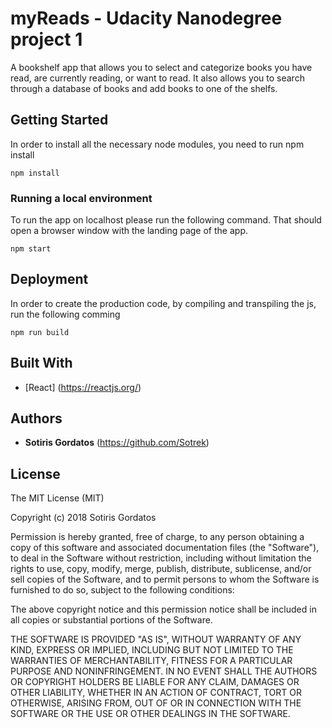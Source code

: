 # myReads - Udacity Nanodegree project 1

A bookshelf app that allows you to select and categorize books you have read,
are currently reading, or want to read.
It also allows you to search through a database of books and add books to one of the shelfs.

## Getting Started

In order to install all the necessary node modules,
you need to run npm install


```
npm install
```

### Running a local environment

To run the app on localhost please run the following command.
That should open a browser window with the landing page of the app.


```
npm start
```


## Deployment

In order to create the production code, by compiling and transpiling the js,
run the following comming

```
npm run build
```

## Built With

* [React] (https://reactjs.org/)

## Authors

* **Sotiris Gordatos** (https://github.com/Sotrek)

## License

The MIT License (MIT)

Copyright (c) 2018 Sotiris Gordatos

Permission is hereby granted, free of charge, to any person obtaining a copy of this software and associated documentation files (the "Software"), to deal in the Software without restriction, including without limitation the rights to use, copy, modify, merge, publish, distribute, sublicense, and/or sell copies of the Software, and to permit persons to whom the Software is furnished to do so, subject to the following conditions:

The above copyright notice and this permission notice shall be included in all copies or substantial portions of the Software.

THE SOFTWARE IS PROVIDED "AS IS", WITHOUT WARRANTY OF ANY KIND, EXPRESS OR IMPLIED, INCLUDING BUT NOT LIMITED TO THE WARRANTIES OF MERCHANTABILITY, FITNESS FOR A PARTICULAR PURPOSE AND NONINFRINGEMENT. IN NO EVENT SHALL THE AUTHORS OR COPYRIGHT HOLDERS BE LIABLE FOR ANY CLAIM, DAMAGES OR OTHER LIABILITY, WHETHER IN AN ACTION OF CONTRACT, TORT OR OTHERWISE, ARISING FROM, OUT OF OR IN CONNECTION WITH THE SOFTWARE OR THE USE OR OTHER DEALINGS IN THE SOFTWARE.